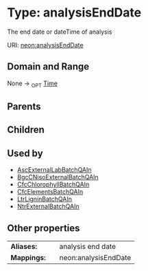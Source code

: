 
# Type: analysisEndDate


The end date or dateTime of analysis

URI: [neon:analysisEndDate](https://data.neonscience.org/analysisEndDate)


## Domain and Range

None ->  <sub>OPT</sub> [Time](types/Time.md)

## Parents


## Children


## Used by

 * [AscExternalLabBatchQAIn](AscExternalLabBatchQAIn.md)
 * [BgcCNisoExternalBatchQAIn](BgcCNisoExternalBatchQAIn.md)
 * [CfcChlorophyllBatchQAIn](CfcChlorophyllBatchQAIn.md)
 * [CfcElementsBatchQAIn](CfcElementsBatchQAIn.md)
 * [LtrLigninBatchQAIn](LtrLigninBatchQAIn.md)
 * [NtrExternalBatchQAIn](NtrExternalBatchQAIn.md)

## Other properties

|  |  |  |
| --- | --- | --- |
| **Aliases:** | | analysis end date |
| **Mappings:** | | neon:analysisEndDate |

